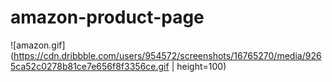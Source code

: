 # amazon-product-page

![amazon.gif](https://cdn.dribbble.com/users/954572/screenshots/16765270/media/9265ca52c0278b81ce7e656f8f3356ce.gif | height=100)
